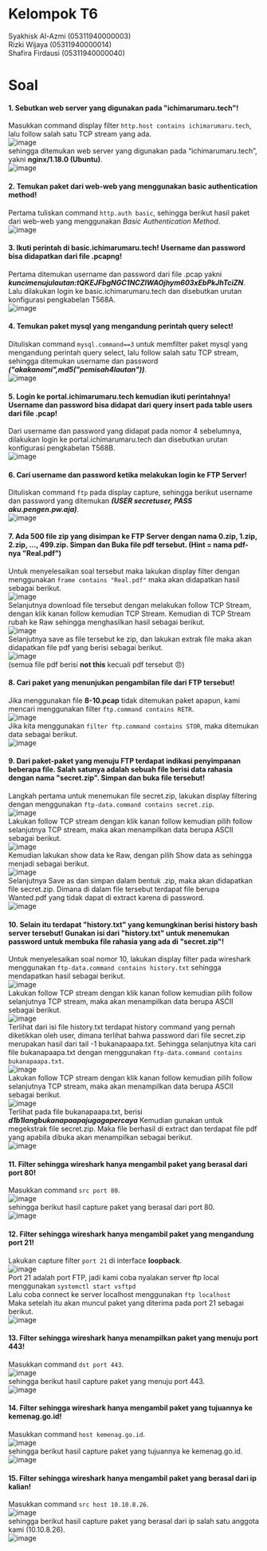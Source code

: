 # Kelompok T6
  Syakhisk Al-Azmi (05311940000003)<br>
  Rizki Wijaya (05311940000014)<br>
  Shafira Firdausi (05311940000040)<br>

# Soal
#### 1. Sebutkan web server yang digunakan pada "ichimarumaru.tech"!
Masukkan command display filter `http.host contains ichimarumaru.tech`, lalu follow salah satu TCP stream yang ada.<br>
![image](https://github.com/Jarkom-T6/Jarkom-Modul-1-T06-2021/blob/main/Picture/1_1.png)<br>
sehingga ditemukan web server yang digunakan pada “ichimarumaru.tech”, yakni **nginx/1.18.0 (Ubuntu)**.<br>
![image](https://github.com/Jarkom-T6/Jarkom-Modul-1-T06-2021/blob/main/Picture/1_2.png)<br>

#### 2. Temukan paket dari web-web yang menggunakan basic authentication method!
Pertama tuliskan command `http.auth basic`, sehingga berikut hasil paket dari web-web yang menggunakan *Basic Authentication Method*.<br>
![image](https://github.com/Jarkom-T6/Jarkom-Modul-1-T06-2021/blob/main/Picture/2.png)<br>

#### 3. Ikuti perintah di basic.ichimarumaru.tech! Username dan password bisa didapatkan dari file .pcapng!
Pertama ditemukan username dan password dari file .pcap yakni _**kuncimenujulautan:tQKEJFbgNGC1NCZIWAOjhym603xEbPkJhTciZN**_. Lalu dilakukan login ke basic.ichimarumaru.tech dan disebutkan urutan konfigurasi pengkabelan T568A.<br>
![image](https://github.com/Jarkom-T6/Jarkom-Modul-1-T06-2021/blob/main/Picture/3.png)<br>

#### 4. Temukan paket mysql yang mengandung perintah query select!
Dituliskan command `mysql.command==3` untuk memfilter paket mysql yang mengandung perintah query select, lalu follow salah satu TCP stream, sehingga ditemukan username dan password _**("akakanomi",md5("pemisah4lautan"))**_.<br>
![image](https://github.com/Jarkom-T6/Jarkom-Modul-1-T06-2021/blob/main/Picture/4.png)<br>

#### 5. Login ke portal.ichimarumaru.tech kemudian ikuti perintahnya! Username dan password bisa didapat dari query insert pada table users dari file .pcap!
Dari username dan password yang didapat pada nomor 4 sebelumnya, dilakukan login ke portal.ichimarumaru.tech dan disebutkan urutan konfigurasi pengkabelan T568B.<br>
![image](https://github.com/Jarkom-T6/Jarkom-Modul-1-T06-2021/blob/main/Picture/5.png)<br>

#### 6. Cari username dan password ketika melakukan login ke FTP Server!
Dituliskan command `ftp` pada display capture, sehingga berikut username dan password yang ditemukan _**(USER secretuser, PASS aku.pengen.pw.aja)**_.<br>
![image](https://github.com/Jarkom-T6/Jarkom-Modul-1-T06-2021/blob/main/Picture/6.png)<br>

#### 7. Ada 500 file zip yang disimpan ke FTP Server dengan nama 0.zip, 1.zip, 2.zip, ..., 499.zip. Simpan dan Buka file pdf tersebut. (Hint = nama pdf-nya "Real.pdf")
Untuk menyelesaikan soal tersebut maka lakukan display filter dengan menggunakan `frame contains "Real.pdf"` maka akan didapatkan hasil sebagai berikut.<br>
![image](https://github.com/Jarkom-T6/Jarkom-Modul-1-T06-2021/blob/main/Picture/7_1.png)<br>
Selanjutnya download file tersebut dengan melakukan follow TCP Stream, dengan klik kanan follow kemudian TCP Stream. Kemudian di TCP Stream rubah ke Raw sehingga menghasilkan hasil sebagai berikut.<br>
![image](https://github.com/Jarkom-T6/Jarkom-Modul-1-T06-2021/blob/main/Picture/7_2.png)<br>
Selanjutnya save as file tersebut ke zip, dan lakukan extrak file maka akan didapatkan file pdf yang berisi sebagai berikut.<br>
![image](https://github.com/Jarkom-T6/Jarkom-Modul-1-T06-2021/blob/main/Picture/7_3.png)<br>
(semua file pdf berisi **not this** kecuali pdf tersebut 😠)<br>

#### 8. Cari paket yang menunjukan pengambilan file dari FTP tersebut!
Jika menggunakan file **8-10.pcap** tidak ditemukan paket apapun, kami mencari menggunakan filter `ftp.command contains RETR`.<br>
![image](https://github.com/Jarkom-T6/Jarkom-Modul-1-T06-2021/blob/main/Picture/8_1.png)<br>
Jika kita menggunakan `filter ftp.command contains STOR`, maka ditemukan data sebagai berikut.<br>
![image](https://github.com/Jarkom-T6/Jarkom-Modul-1-T06-2021/blob/main/Picture/8_2.png)<br>

#### 9. Dari paket-paket yang menuju FTP terdapat indikasi penyimpanan beberapa file. Salah satunya adalah sebuah file berisi data rahasia dengan nama "secret.zip". Simpan dan buka file tersebut!
Langkah pertama untuk menemukan file secret.zip, lakukan display filtering dengan menggunakan `ftp-data.command contains secret.zip`.<br>
![image](https://github.com/Jarkom-T6/Jarkom-Modul-1-T06-2021/blob/main/Picture/9_1.png)<br>
Lakukan follow TCP stream dengan klik kanan follow kemudian pilih follow selanjutnya TCP stream, maka akan menampilkan data berupa ASCII sebagai berikut.<br>
![image](https://github.com/Jarkom-T6/Jarkom-Modul-1-T06-2021/blob/main/Picture/9_2.png)<br>
Kemudian lakukan show data ke Raw, dengan pilih Show data as sehingga menjadi sebagai berikut.<br>
![image](https://github.com/Jarkom-T6/Jarkom-Modul-1-T06-2021/blob/main/Picture/9_3.png)<br>
Selanjutnya Save as dan simpan dalam bentuk .zip, maka akan didapatkan file secret.zip. Dimana di dalam file tersebut terdapat file berupa Wanted.pdf yang tidak dapat di extract karena di password.<br>
![image](https://github.com/Jarkom-T6/Jarkom-Modul-1-T06-2021/blob/main/Picture/9_4.png)<br>

#### 10. Selain itu terdapat "history.txt" yang kemungkinan berisi history bash server tersebut! Gunakan isi dari "history.txt" untuk menemukan password untuk membuka file rahasia yang ada di "secret.zip"!
Untuk menyelesaikan soal nomor 10, lakukan display filter pada wireshark menggunakan `ftp-data.command contains history.txt` sehingga mendapatkan hasil sebagai berikut.<br>
![image](https://github.com/Jarkom-T6/Jarkom-Modul-1-T06-2021/blob/main/Picture/10_1.png)<br>
Lakukan follow TCP stream dengan klik kanan follow kemudian pilih follow selanjutnya TCP stream, maka akan menampilkan data berupa ASCII sebagai berikut.<br>
![image](https://github.com/Jarkom-T6/Jarkom-Modul-1-T06-2021/blob/main/Picture/10_2.png)<br>
Terlihat dari isi file history.txt terdapat history command yang pernah diketikkan oleh user, dimana terlihat bahwa password dari file secret.zip merupakan hasil dari tail -1 bukanapaapa.txt. Sehingga selanjutnya kita cari file bukanapaapa.txt dengan menggunakan `ftp-data.command contains bukanapaapa.txt`.<br>
![image](https://github.com/Jarkom-T6/Jarkom-Modul-1-T06-2021/blob/main/Picture/10_3.png)<br>
Lakukan follow TCP stream dengan klik kanan follow kemudian pilih follow selanjutnya TCP stream, maka akan menampilkan data berupa ASCII sebagai berikut.<br>
![image](https://github.com/Jarkom-T6/Jarkom-Modul-1-T06-2021/blob/main/Picture/10_4.png)<br>
Terlihat pada file bukanapaapa.txt, berisi _**d1b1langbukanapaapajugagapercaya**_ Kemudian gunakan untuk megekstrak file secret.zip. Maka file berhasil di extract dan terdapat file pdf yang apabila dibuka akan menampilkan sebagai berikut.<br>
![image](https://github.com/Jarkom-T6/Jarkom-Modul-1-T06-2021/blob/main/Picture/10_5.png)<br>

#### 11. Filter sehingga wireshark hanya mengambil paket yang berasal dari port 80!
Masukkan command `src port 80`.<br>
![image](https://github.com/Jarkom-T6/Jarkom-Modul-1-T06-2021/blob/main/Picture/11_1.png)<br>
sehingga berikut hasil capture paket yang berasal dari port 80.<br>
![image](https://github.com/Jarkom-T6/Jarkom-Modul-1-T06-2021/blob/main/Picture/11_2.png)<br>

#### 12. Filter sehingga wireshark hanya mengambil paket yang mengandung port 21!
Lakukan capture filter `port 21` di interface **loopback**.<br>
![image](https://github.com/Jarkom-T6/Jarkom-Modul-1-T06-2021/blob/main/Picture/12_1.png)<br>
Port 21 adalah port FTP, jadi kami coba nyalakan server ftp local menggunakan `systemctl start vsftpd` <br>
Lalu coba connect ke server localhost menggunakan `ftp localhost`<br>
Maka setelah itu akan muncul paket yang diterima pada port 21 sebagai berikut.<br>
![image](https://github.com/Jarkom-T6/Jarkom-Modul-1-T06-2021/blob/main/Picture/12_2.png)<br>

#### 13. Filter sehingga wireshark hanya menampilkan paket yang menuju port 443!
Masukkan command `dst port 443`.<br>
![image](https://github.com/Jarkom-T6/Jarkom-Modul-1-T06-2021/blob/main/Picture/13_1.png)<br>
sehingga berikut hasil capture paket yang menuju port 443.<br>
![image](https://github.com/Jarkom-T6/Jarkom-Modul-1-T06-2021/blob/main/Picture/13_2.png)<br>

#### 14. Filter sehingga wireshark hanya mengambil paket yang tujuannya ke kemenag.go.id!
Masukkan command `host kemenag.go.id`.<br>
![image](https://github.com/Jarkom-T6/Jarkom-Modul-1-T06-2021/blob/main/Picture/14_1.png)<br>
sehingga berikut hasil capture paket yang tujuannya ke kemenag.go.id.<br>
![image](https://github.com/Jarkom-T6/Jarkom-Modul-1-T06-2021/blob/main/Picture/14_2.png)<br>

#### 15. Filter sehingga wireshark hanya mengambil paket yang berasal dari ip kalian!
Masukkan command `src host 10.10.8.26`.<br>
![image](https://github.com/Jarkom-T6/Jarkom-Modul-1-T06-2021/blob/main/Picture/15_1.png)<br>
sehingga berikut hasil capture paket yang berasal dari ip salah satu anggota kami (10.10.8.26).<br>
![image](https://github.com/Jarkom-T6/Jarkom-Modul-1-T06-2021/blob/main/Picture/15_2.png)<br>
